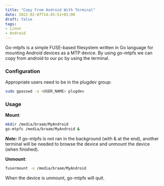 ```yaml
---
title: "Copy From Android With Terminal"
date: 2022-02-07T14:45:51+01:00
draft: false
tags:
- Linux
- Android
---
```


Go-mtpfs is a simple FUSE-based filesystem written in Go language for mounting Android devices as a MTP device. By using go-mtpfs we can copy from android to our pc by using the terminal.

### Configuration
Appropriate users need to be in the plugdev group:
```bash
sudo gpasswd -a <USER_NAME> plugdev
```

### Usage
**Mount**:
```bash
mkdir /media/braam/MyAndroid
go-mtpfs /media/braam/MyAndroid &
```
_**Note:**_ If go-mtpfs is not ran in the background (with & at the end), another terminal will be needed to browse the device and unmount the device (when finished).

**Unmount**:
```bash
fusermount -u /media/braam/MyAndroid
```
When the device is unmount, go-mtpfs will quit.
